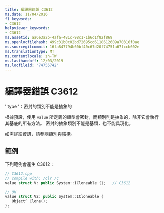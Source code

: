 ```yaml
---
title: 編譯器錯誤 C3612
ms.date: 11/04/2016
f1_keywords:
- C3612
helpviewer_keywords:
- C3612
ms.assetid: aa6e3a2b-4afa-481c-98c1-1b6d1f82f869
ms.openlocfilehash: 499c31b0c02bd72695cd6118612609a70316f0ae
ms.sourcegitcommit: 16fa847794b60bf40c67d20f74751a67fccb602e
ms.translationtype: MT
ms.contentlocale: zh-TW
ms.lasthandoff: 12/03/2019
ms.locfileid: "74755742"
---
```

# <a name="compiler-error-c3612"></a>編譯器錯誤 C3612

' type '：密封的類別不能是抽象的

根據預設，使用 `value` 所定義的類型會密封，而類別則是抽象的，除非它會執行其基底的所有方法。 密封的抽象類別不能是基類，也不能具現化。

如需詳細資訊，請參閱[類別與結構](../../extensions/classes-and-structs-cpp-component-extensions.md)。

## <a name="example"></a>範例

下列範例會產生 C3612：

```cpp
// C3612.cpp
// compile with: /clr /c
value struct V: public System::ICloneable {};   // C3612

// OK
value struct V2: public System::ICloneable {
   Object^ Clone();
};
```
